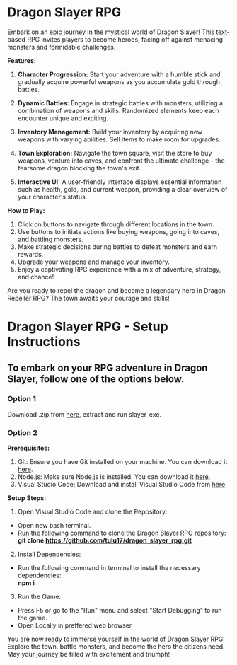 <h1>Dragon Slayer RPG</h1>

Embark on an epic journey in the mystical world of Dragon Slayer! This text-based RPG invites players to become heroes, facing off against menacing monsters and formidable challenges.

**Features:**

1. **Character Progression:** Start your adventure with a humble stick and gradually acquire powerful weapons as you accumulate gold through battles.

2. **Dynamic Battles:** Engage in strategic battles with monsters, utilizing a combination of weapons and skills. Randomized elements keep each encounter unique and exciting.

3. **Inventory Management:** Build your inventory by acquiring new weapons with varying abilities. Sell items to make room for upgrades.

4. **Town Exploration:** Navigate the town square, visit the store to buy weapons, venture into caves, and confront the ultimate challenge – the fearsome dragon blocking the town's exit.

5. **Interactive UI:** A user-friendly interface displays essential information such as health, gold, and current weapon, providing a clear overview of your character's status.

**How to Play:**

1. Click on buttons to navigate through different locations in the town.
2. Use buttons to initiate actions like buying weapons, going into caves, and battling monsters.
3. Make strategic decisions during battles to defeat monsters and earn rewards.
4. Upgrade your weapons and manage your inventory.
5. Enjoy a captivating RPG experience with a mix of adventure, strategy, and chance!

Are you ready to repel the dragon and become a legendary hero in Dragon Repeller RPG? The town awaits your courage and skills!

<h1>Dragon Slayer RPG - Setup Instructions</h1>

<h2>To embark on your RPG adventure in Dragon Slayer, follow one of the options below.</h2>

<h3>Option 1</h3>

Download .zip from [here](https://drive.google.com/file/d/1Dq6D4-68uwzdoIBx39n2YjUzBVLTNBFL/view?usp=sharing), extract and run slayer_exe.

<h3>Option 2</h3>

**Prerequisites:**

1. Git: Ensure you have Git installed on your machine. You can download it [here](https://git-scm.com/).
2. Node.js: Make sure Node.js is installed. You can download it [here](https://nodejs.org/en).
3. Visual Studio Code: Download and install Visual Studio Code from [here](https://code.visualstudio.com/).

**Setup Steps:**

1. Open Visual Studio Code and clone the Repository:
- Open new bash terminal.
- Run the following command to clone the Dragon Slayer RPG repository:<br>
**git clone https://github.com/tulu17/dragon_slayer_rpg.git**

2. Install Dependencies:
- Run the following command in terminal to install the necessary dependencies:<br>
**npm i**

3. Run the Game:
- Press F5 or go to the "Run" menu and select "Start Debugging" to run the game.
- Open Locally in preffered web browser
      
You are now ready to immerse yourself in the world of Dragon Slayer RPG! Explore the town, battle monsters, and become the hero the citizens need. May your journey be filled with excitement and triumph!
